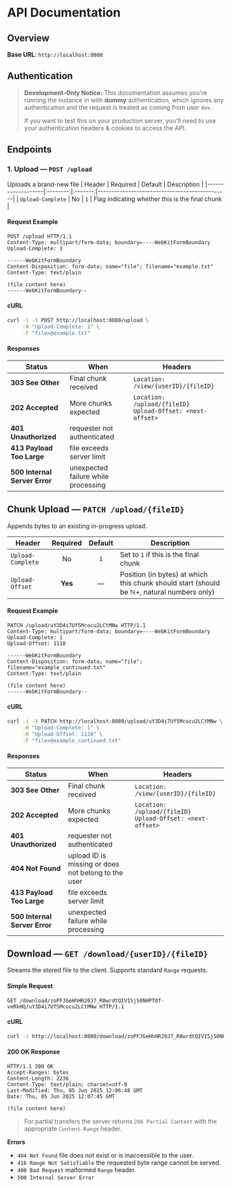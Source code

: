 # API Documentation

## Overview
**Base URL**: `http://localhost:8080`

## Authentication

> **Development-Only Notice:**
> This documentation assumes you're running the instance in with **dummy** authentication, which ignores any authentication and the request is treated as coming from user `dev`.
>
> If you want to test this on your production server, you'll need to use your authentication headers & cookies to access the API.

## Endpoints

### 1. Upload — **`POST /upload`**

Uploads a brand-new file
| Header            | Required | Default | Description                                   |
|-------------------|:--------:|:-------:|-----------------------------------------------|
| `Upload-Complete` |   No     |  `1`    | Flag indicating whether this is the final chunk |

#### Request Example
```http
POST /upload HTTP/1.1
Content-Type: multipart/form-data; boundary=----WebKitFormBoundary
Upload-Complete: 1

------WebKitFormBoundary
Content-Disposition: form-data; name="file"; filename="example.txt"
Content-Type: text/plain

(file content here)
------WebKitFormBoundary--
```

#### cURL
```bash
curl -i -X POST http://localhost:8080/upload \
     -H "Upload-Complete: 1" \
     -F "file=@example.txt"
```

#### Responses
| Status            | When                 | Headers                                        |
| ----------------- | -------------------- | -------------------------------------------------------------- |
| **303 See Other** | Final chunk received | `Location: /view/{userID}/{fileID}`                            |
| **202 Accepted**  | More chunks expected | `Location: /upload/{fileID}`<br>`Upload-Offset: <next-offset>` |
| **401 Unauthorized** | requester not authenticated |  |
| **413 Payload Too Large** | file exceeds server limit |  |
| **500 Internal Server Error** | unexpected failure while processing |  |

## Chunk Upload — **`PATCH /upload/{fileID}`**

Appends bytes to an existing in-progress upload.

| Header            | Required | Default | Description                                          |
| ----------------- | :------: | :-----: | ---------------------------------------------------- |
| `Upload-Complete` |    No    |   `1`   | Set to `1` if this is the final chunk                |
| `Upload-Offset`   |  **Yes** |    —    | Position (in bytes) at which this chunk should start (should be ℕ+, natural numbers only) |

#### Request Example
```http
PATCH /upload/uY3D4i7Uf5Mcocu2LCtMNw HTTP/1.1
Content-Type: multipart/form-data; boundary=----WebKitFormBoundary
Upload-Complete: 1
Upload-Offset: 1118

------WebKitFormBoundary
Content-Disposition: form-data; name="file"; filename="example_continued.txt"
Content-Type: text/plain

(file content here)
------WebKitFormBoundary--
```

#### cURL
```bash
curl -i -X PATCH http://localhost:8080/upload/uY3D4i7Uf5Mcocu2LCtMNw \
     -H "Upload-Complete: 1" \
     -H "Upload-Offset: 1118" \
     -F "file=@example_continued.txt"
```

#### Responses
| Status            | When                 | Headers                                       |
| ----------------- | -------------------- | -------------------------------------------------------------- |
| **303 See Other** | Final chunk received | `Location: /view/{userID}/{fileID}`                            |
| **202 Accepted**  | More chunks expected | `Location: /upload/{fileID}`<br>`Upload-Offset: <next-offset>` |
| **401 Unauthorized** | requester not authenticated |  |
| **404 Not Found** | upload ID is missing or does not belong to the user |  |
| **413 Payload Too Large** | file exceeds server limit |  |
| **500 Internal Server Error** | unexpected failure while processing |  |

## Download — **`GET /download/{userID}/{fileID}`**

Streams the stored file to the client. Supports standard `Range` requests.

#### Simple Request
```http
GET /download/zoPFJGeHhHR20J7_R8wrdtQIVISjS0NHPTOf-veRkHQ/uY3D4i7Uf5Mcocu2LCtMNw HTTP/1.1
```` 

#### cURL
```bash
curl -i http://localhost:8080/download/zoPFJGeHhHR20J7_R8wrdtQIVISjS0NHPTOf-veRkHQ/uY3D4i7Uf5Mcocu2LCtMNw
```

#### 200 OK Response
```http
HTTP/1.1 200 OK
Accept-Ranges: bytes
Content-Length: 2236
Content-Type: text/plain; charset=utf-8
Last-Modified: Thu, 05 Jun 2025 12:06:48 GMT
Date: Thu, 05 Jun 2025 12:07:45 GMT

(file content here)
```

> For partial transfers the server returns `206 Partial Content` with the appropriate `Content-Range` header.

**Errors**
- `404 Not Found` file does not exist or is inaccessible to the user.
- `416 Range Not Satisfiable` the requested byte range cannot be served.
- `400 Bad Request` malformed `Range` header.
- `500 Internal Server Error`
